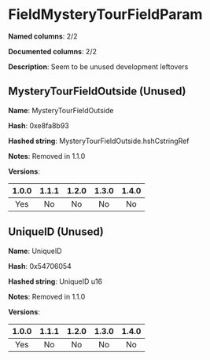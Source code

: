 # FieldMysteryTourFieldParam
**Named columns**: 2/2

**Documented columns**: 2/2

**Description**: Seem to be unused development leftovers
## MysteryTourFieldOutside (Unused)

**Name**: MysteryTourFieldOutside

**Hash**: 0xe8fa8b93

**Hashed string**: MysteryTourFieldOutside.hshCstringRef

**Notes**: Removed in 1.1.0

**Versions**: 

 | 1.0.0 | 1.1.1 | 1.2.0 | 1.3.0 | 1.4.0 |
|:--:|:--:|:--:|:--:|:--:|
| Yes | No | No | No | No | 


## UniqueID (Unused)

**Name**: UniqueID

**Hash**: 0x54706054

**Hashed string**: UniqueID u16

**Notes**: Removed in 1.1.0

**Versions**: 

 | 1.0.0 | 1.1.1 | 1.2.0 | 1.3.0 | 1.4.0 |
|:--:|:--:|:--:|:--:|:--:|
| Yes | No | No | No | No | 


